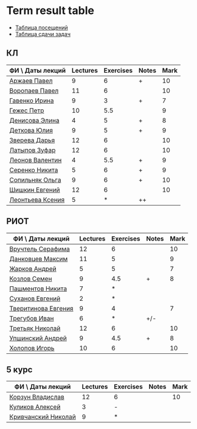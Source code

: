 # Term result table

- [Таблица посещений](attendance.md)
- [Таблица сдачи задач](performance-table.md)

## КЛ

|     ФИ \ Даты лекций      | Lectures | Exercises |   Notes   | Mark |
|---------------------------|----------|-----------|-----------|------|
| [Аржаев Павел][01]        |     9    |     6     | +         |  10  |
| [Воропаев Павел][02]      |    11    |     6     |           |  10  |
| [Гавенко Ирина][03]       |     9    |     3     | +         |   7  |
| [Гежес Петр][04]          |    10    |    5.5    |           |   9  |
| [Денисова Элина][05]      |     4    |     5     | +         |   8  |
| [Деткова Юлия][06]        |     9    |     5     | +         |   9  |
| [Зверева Дарья][07]       |    12    |     6     |           |  10  |
| [Латыпов Зуфар][08]       |    12    |     6     |           |  10  |
| [Леонов Валентин][09]     |     4    |    5.5    | +         |   9  |
| [Серенко Никита][10]      |     5    |     6     | +         |   9  |
| [Сопильняк Ольга][11]     |     9    |     6     | +         |  10  |
| [Шишкин Евгений][12]      |    12    |     6     |           |  10  |
| [Леонтьева Ксения][13]    |     5    |     *     | ++        |      |

## РИОТ

|     ФИ \ Даты лекций      | Lectures | Exercises |   Notes   | Mark |
|---------------------------|----------|-----------|-----------|------|
| [Вручтель Серафима][14]   |    12    |     6     |           |  10  |
| [Данковцев Максим][15]    |    11    |     5     |           |   9  |
| [Жарков Андрей][16]       |     5    |     5     |           |   7  |
| [Козлов Семен][17]        |     9    |    4.5    | +         |   8  |
| [Пашментов Никита][18]    |     7    |     *     |           |      |
| [Суханов Евгений][19]     |     2    |     *     |           |      |
| [Тверитинова Евгения][20] |     9    |     4     |           |   7  |
| [Трегубов Иван][21]       |     6    |     *     | +/-       |      |
| [Третьяк Николай][22]     |    12    |     6     |           |  10  |
| [Упшинский Андрей][23]    |     9    |    4.5    | +         |   8  |
| [Холопов Игорь][24]       |    10    |     6     |           |  10  |

## 5 курс

|     ФИ \ Даты лекций      | Lectures | Exercises |   Notes   | Mark |
|---------------------------|----------|-----------|-----------|------|
| [Корзун Владислав][25]    |    12    |     6     |           |  10  |
| [Куликов Алексей][26]     |     3    |     -     |           |      |
| [Кривчанский Николай][27] |     9    |     *     |           |      |

[01]: https://github.com/hisubbotin/net-study/pulls?q=is%3Apr+author%3APavelArzhaev
[02]: https://github.com/hisubbotin/net-study/pulls?q=is%3Apr+author%3Avoropz
[03]: https://github.com/hisubbotin/net-study/pulls?q=is%3Apr+author%3AIrinaGavenko
[04]: https://github.com/hisubbotin/net-study/pulls?q=is%3Apr+author%3APitovsky
[05]: https://github.com/hisubbotin/net-study/pulls?q=is%3Apr+author%3AElinRin
[06]: https://github.com/hisubbotin/net-study/pulls?q=is%3Apr+author%3Akkvadrat289
[07]: https://github.com/hisubbotin/net-study/pulls?q=is%3Apr+author%3ADariaZvereva
[08]: https://github.com/hisubbotin/net-study/pulls?q=is%3Apr+author%3Alazuka13
[09]: https://github.com/hisubbotin/net-study/pulls?q=is%3Apr+author%3Aafterein
[10]: https://github.com/hisubbotin/net-study/pulls?q=is%3Apr+author%3ANikitaSerenko
[11]: https://github.com/hisubbotin/net-study/pulls?q=is%3Apr+author%3Asopilnyak
[12]: https://github.com/hisubbotin/net-study/pulls?q=is%3Apr+author%3AIbirbyZh
[13]: https://github.com/hisubbotin/net-study/pulls?q=is%3Apr+author%3Aksenull

[14]: https://github.com/hisubbotin/net-study/pulls?q=is%3Apr+author%3AVruchtel
[15]: https://github.com/hisubbotin/net-study/pulls?q=is%3Apr+author%3Amax-dankow
[16]: https://github.com/hisubbotin/net-study/pulls?q=is%3Apr+author%3Aandreyzharkov
[17]: https://github.com/hisubbotin/net-study/pulls?q=is%3Apr+author%3Asemyonkozlov
[18]: https://github.com/hisubbotin/net-study/pulls?q=is%3Apr+author%3Apashmentov96
[19]: https://github.com/hisubbotin/net-study/pulls?q=is%3Apr+author%3Afrystile
[20]: https://github.com/hisubbotin/net-study/pulls?q=is%3Apr+author%3Atveritinova
[21]: https://github.com/hisubbotin/net-study/pulls?q=is%3Apr+author%3Aiat7
[22]: https://github.com/hisubbotin/net-study/pulls?q=is%3Apr+author%3Andtretyak
[23]: https://github.com/hisubbotin/net-study/pulls?q=is%3Apr+author%3Aegiby
[24]: https://github.com/hisubbotin/net-study/pulls?q=is%3Apr+author%3AIKholopov

[25]: https://github.com/hisubbotin/net-study/pulls?q=is%3Apr+author%3ASdernal
[26]: https://github.com/hisubbotin/net-study/pulls?q=is%3Apr+author%3Aalexeyqu
[27]: https://github.com/hisubbotin/net-study/pulls?q=is%3Apr+author%3Akrivchnik